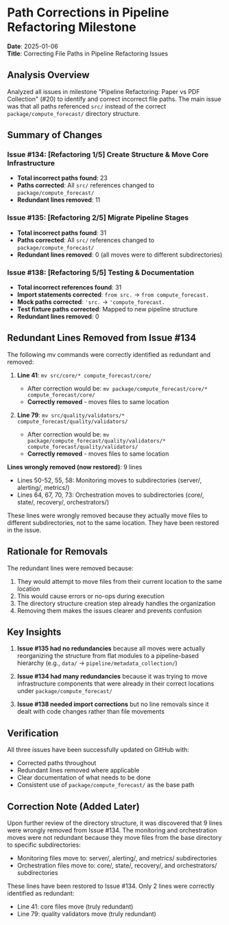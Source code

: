 # Path Corrections in Pipeline Refactoring Milestone

**Date**: 2025-01-06  
**Title**: Correcting File Paths in Pipeline Refactoring Issues

## Analysis Overview

Analyzed all issues in milestone "Pipeline Refactoring: Paper vs PDF Collection" (#20) to identify and correct incorrect file paths. The main issue was that all paths referenced `src/` instead of the correct `package/compute_forecast/` directory structure.

## Summary of Changes

### Issue #134: [Refactoring 1/5] Create Structure & Move Core Infrastructure
- **Total incorrect paths found**: 23
- **Paths corrected**: All `src/` references changed to `package/compute_forecast/`
- **Redundant lines removed**: 11

### Issue #135: [Refactoring 2/5] Migrate Pipeline Stages  
- **Total incorrect paths found**: 31
- **Paths corrected**: All `src/` references changed to `package/compute_forecast/`
- **Redundant lines removed**: 0 (all moves were to different subdirectories)

### Issue #138: [Refactoring 5/5] Testing & Documentation
- **Total incorrect references found**: 31
- **Import statements corrected**: `from src.` → `from compute_forecast.`
- **Mock paths corrected**: `'src.` → `'compute_forecast.`
- **Test fixture paths corrected**: Mapped to new pipeline structure
- **Redundant lines removed**: 0

## Redundant Lines Removed from Issue #134

The following mv commands were correctly identified as redundant and removed:

1. **Line 41**: `mv src/core/* compute_forecast/core/`
   - After correction would be: `mv package/compute_forecast/core/* compute_forecast/core/`
   - **Correctly removed** - moves files to same location

2. **Line 79**: `mv src/quality/validators/* compute_forecast/quality/validators/`
   - After correction would be: `mv package/compute_forecast/quality/validators/* compute_forecast/quality/validators/`
   - **Correctly removed** - moves files to same location

**Lines wrongly removed (now restored)**: 9 lines
- Lines 50-52, 55, 58: Monitoring moves to subdirectories (server/, alerting/, metrics/)
- Lines 64, 67, 70, 73: Orchestration moves to subdirectories (core/, state/, recovery/, orchestrators/)

These lines were wrongly removed because they actually move files to different subdirectories, not to the same location. They have been restored in the issue.

## Rationale for Removals

The redundant lines were removed because:
1. They would attempt to move files from their current location to the same location
2. This would cause errors or no-ops during execution
3. The directory structure creation step already handles the organization
4. Removing them makes the issues clearer and prevents confusion

## Key Insights

1. **Issue #135 had no redundancies** because all moves were actually reorganizing the structure from flat modules to a pipeline-based hierarchy (e.g., `data/` → `pipeline/metadata_collection/`)

2. **Issue #134 had many redundancies** because it was trying to move infrastructure components that were already in their correct locations under `package/compute_forecast/`

3. **Issue #138 needed import corrections** but no line removals since it dealt with code changes rather than file movements

## Verification

All three issues have been successfully updated on GitHub with:
- Corrected paths throughout
- Redundant lines removed where applicable
- Clear documentation of what needs to be done
- Consistent use of `package/compute_forecast/` as the base path

## Correction Note (Added Later)

Upon further review of the directory structure, it was discovered that 9 lines were wrongly removed from Issue #134. The monitoring and orchestration moves were not redundant because they move files from the base directory to specific subdirectories:
- Monitoring files move to: server/, alerting/, and metrics/ subdirectories
- Orchestration files move to: core/, state/, recovery/, and orchestrators/ subdirectories

These lines have been restored to Issue #134. Only 2 lines were correctly identified as redundant:
- Line 41: core files move (truly redundant)
- Line 79: quality validators move (truly redundant)